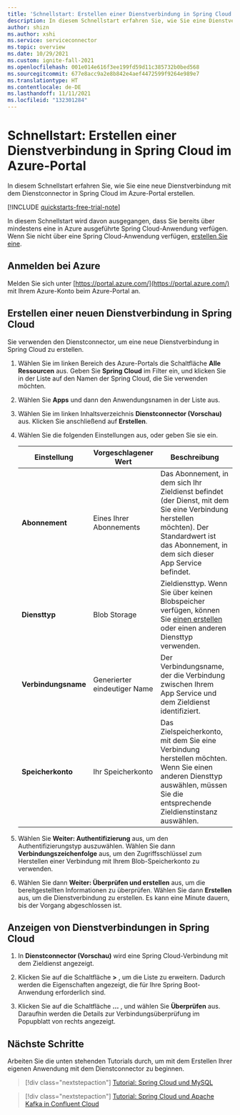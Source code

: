 ```yaml
---
title: 'Schnellstart: Erstellen einer Dienstverbindung in Spring Cloud im Azure-Portal'
description: In diesem Schnellstart erfahren Sie, wie Sie eine Dienstverbindung in Spring Cloud im Azure-Portal erstellen.
author: shizn
ms.author: xshi
ms.service: serviceconnector
ms.topic: overview
ms.date: 10/29/2021
ms.custom: ignite-fall-2021
ms.openlocfilehash: 001e014e616f3ee199fd59d11c385732b0bed568
ms.sourcegitcommit: 677e8acc9a2e8b842e4aef4472599f9264e989e7
ms.translationtype: HT
ms.contentlocale: de-DE
ms.lasthandoff: 11/11/2021
ms.locfileid: "132301284"
---
```

# <a name="quickstart-create-a-service-connection-in-spring-cloud-from-azure-portal"></a>Schnellstart: Erstellen einer Dienstverbindung in Spring Cloud im Azure-Portal

In diesem Schnellstart erfahren Sie, wie Sie eine neue Dienstverbindung mit dem Dienstconnector in Spring Cloud im Azure-Portal erstellen.

[!INCLUDE [quickstarts-free-trial-note](../../includes/quickstarts-free-trial-note.md)]

In diesem Schnellstart wird davon ausgegangen, dass Sie bereits über mindestens eine in Azure ausgeführte Spring Cloud-Anwendung verfügen. Wenn Sie nicht über eine Spring Cloud-Anwendung verfügen, [erstellen Sie eine](../spring-cloud/quickstart.md).

## <a name="sign-in-to-azure"></a>Anmelden bei Azure

Melden Sie sich unter [https://portal.azure.com/](https://portal.azure.com/) mit Ihrem Azure-Konto beim Azure-Portal an.

## <a name="create-a-new-service-connection-in-spring-cloud"></a>Erstellen einer neuen Dienstverbindung in Spring Cloud

Sie verwenden den Dienstconnector, um eine neue Dienstverbindung in Spring Cloud zu erstellen.

1. Wählen Sie im linken Bereich des Azure-Portals die Schaltfläche **Alle Ressourcen** aus. Geben Sie **Spring Cloud** im Filter ein, und klicken Sie in der Liste auf den Namen der Spring Cloud, die Sie verwenden möchten.
1. Wählen Sie **Apps** und dann den Anwendungsnamen in der Liste aus.
1. Wählen Sie im linken Inhaltsverzeichnis **Dienstconnector (Vorschau)** aus. Klicken Sie anschließend auf **Erstellen**.
1. Wählen Sie die folgenden Einstellungen aus, oder geben Sie sie ein.

    | Einstellung      | Vorgeschlagener Wert  | Beschreibung                                        |
    | ------------ |  ------- | -------------------------------------------------- |
    | **Abonnement** | Eines Ihrer Abonnements | Das Abonnement, in dem sich Ihr Zieldienst befindet (der Dienst, mit dem Sie eine Verbindung herstellen möchten). Der Standardwert ist das Abonnement, in dem sich dieser App Service befindet. |
    | **Diensttyp** | Blob Storage | Zieldiensttyp. Wenn Sie über keinen Blobspeicher verfügen, können Sie [einen erstellen](../storage/blobs/storage-quickstart-blobs-portal.md) oder einen anderen Diensttyp verwenden. |
    | **Verbindungsname** | Generierter eindeutiger Name | Der Verbindungsname, der die Verbindung zwischen Ihrem App Service und dem Zieldienst identifiziert.  |
    | **Speicherkonto** | Ihr Speicherkonto | Das Zielspeicherkonto, mit dem Sie eine Verbindung herstellen möchten. Wenn Sie einen anderen Diensttyp auswählen, müssen Sie die entsprechende Zieldienstinstanz auswählen. |

1. Wählen Sie **Weiter: Authentifizierung** aus, um den Authentifizierungstyp auszuwählen. Wählen Sie dann **Verbindungszeichenfolge** aus, um den Zugriffsschlüssel zum Herstellen einer Verbindung mit Ihrem Blob-Speicherkonto zu verwenden.
1. Wählen Sie dann **Weiter: Überprüfen und erstellen** aus, um die bereitgestellten Informationen zu überprüfen. Wählen Sie dann **Erstellen** aus, um die Dienstverbindung zu erstellen. Es kann eine Minute dauern, bis der Vorgang abgeschlossen ist.

## <a name="view-service-connections-in-spring-cloud"></a>Anzeigen von Dienstverbindungen in Spring Cloud

1. In **Dienstconnector (Vorschau)** wird eine Spring Cloud-Verbindung mit dem Zieldienst angezeigt.

1. Klicken Sie auf die Schaltfläche **>** , um die Liste zu erweitern. Dadurch werden die Eigenschaften angezeigt, die für Ihre Spring Boot-Anwendung erforderlich sind.

1. Klicken Sie auf die Schaltfläche **...** , und wählen Sie **Überprüfen** aus. Daraufhin werden die Details zur Verbindungsüberprüfung im Popupblatt von rechts angezeigt.

## <a name="next-steps"></a>Nächste Schritte

Arbeiten Sie die unten stehenden Tutorials durch, um mit dem Erstellen Ihrer eigenen Anwendung mit dem Dienstconnector zu beginnen.

> [!div class="nextstepaction"]
> [Tutorial: Spring Cloud und MySQL](./tutorial-java-spring-mysql.md)

> [!div class="nextstepaction"]
> [Tutorial: Spring Cloud und Apache Kafka in Confluent Cloud](./tutorial-java-spring-confluent-kafka.md)
